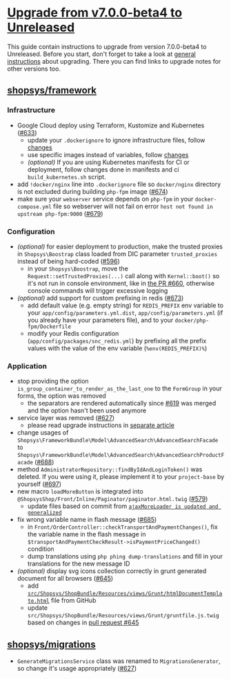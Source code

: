 # [Upgrade from v7.0.0-beta4 to Unreleased](https://github.com/shopsys/shopsys/compare/v7.0.0-beta4...HEAD)

This guide contain instructions to upgrade from version 7.0.0-beta4 to Unreleased.
Before you start, don't forget to take a look at [general instructions](/UPGRADE.md) about upgrading.
There you can find links to upgrade notes for other versions too.


## [shopsys/framework]
### Infrastructure
- Google Cloud deploy using Terraform, Kustomize and Kubernetes ([#633](https://github.com/shopsys/shopsys/pull/633))
    - update your `.dockerignore` to ignore infrastructure files, follow [changes](https://github.com/shopsys/shopsys/pull/633/commits/5e507aa0aff44cb689b8d65fba58da53a8fafd1f)
    - use specific images instead of variables, follow [changes](https://github.com/shopsys/shopsys/pull/633/commits/84dee757f62f5ff7b9581d9a1dcccc4e496cf7eb)
    - *(optional)* If you are using Kubernetes manifests for CI or deployment, follow changes done in manifests and ci `build_kubernetes.sh` script.
- add `!docker/nginx` line into `.dockerignore` file so `docker/nginx` directory is not excluded during building `php-fpm` image ([#674](https://github.com/shopsys/shopsys/pull/674))
- make sure your `webserver` service depends on `php-fpm` in your `docker-compose.yml` file so webserver will not fail on error `host not found in upstream php-fpm:9000` ([#679](https://github.com/shopsys/shopsys/pull/679))


### Configuration
- *(optional)* for easier deployment to production, make the trusted proxies in `Shopsys\Boostrap` class loaded from DIC parameter `trusted_proxies` instead of being hard-coded ([#596](https://github.com/shopsys/shopsys/pull/596))
    - in your `Shopsys\Boostrap`, move the `Request::setTrustedProxies(...)` call along with `Kernel::boot()` so it's not run in console environment, like in [the PR #660](https://github.com/shopsys/shopsys/pull/660/files), otherwise console commands will trigger excessive logging
- *(optional)* add support for custom prefixing in redis ([#673](https://github.com/shopsys/shopsys/pull/673))
    - add default value (e.g. empty string) for `REDIS_PREFIX` env variable to your `app/config/parameters.yml.dist`, `app/config/parameters.yml` (if you already have your parameters file), and to your `docker/php-fpm/Dockerfile`
    - modify your Redis configuration (`app/config/packages/snc_redis.yml`) by prefixing all the prefix values with the value of the env variable (`%env(REDIS_PREFIX)%`)

### Application
- stop providing the option `is_group_container_to_render_as_the_last_one` to the `FormGroup` in your forms, the option was removed
    - the separators are rendered automatically since [#619](https://github.com/shopsys/shopsys/pull/619) was merged and the option hasn't been used anymore
- service layer was removed ([#627](https://github.com/shopsys/shopsys/pull/627))
    - please read upgrade instructions in [separate article](./services-removal.md)
- change usages of `Shopsys\FrameworkBundle\Model\AdvancedSearch\AdvancedSearchFacade` to `Shopsys\FrameworkBundle\Model\AdvancedSearch\AdvancedSearchProductFacade` ([#688](https://github.com/shopsys/shopsys/pull/688))
- method `AdministratorRepository::findByIdAndLoginToken()` was deleted. If you were using it, please implement it to your `project-base` by yourself ([#697](https://github.com/shopsys/shopsys/pull/697))
- new macro `loadMoreButton` is integrated into `@ShopsysShop/Front/Inline/Paginator/paginator.html.twig` ([#579](https://github.com/shopsys/shopsys/pull/579))
    - update files based on commit from [`ajaxMoreLoader is updated and generalized`](https://github.com/shopsys/shopsys/pull/579/files)
- fix wrong variable name in flash message ([#685](https://github.com/shopsys/shopsys/pull/685))
    - in `Front/OrderController::checkTransportAndPaymentChanges()`, fix the variable name in the flash message in `$transportAndPaymentCheckResult->isPaymentPriceChanged()` condition
    - dump translations using `php phing dump-translations` and fill in your translations for the new message ID
- *(optional)* display svg icons collection correctly in grunt generated document for all browsers ([#645](https://github.com/shopsys/shopsys/pull/645))
    - add [`src/Shopsys/ShopBundle/Resources/views/Grunt/htmlDocumentTemplate.html`](https://github.com/shopsys/shopsys/pull/645/files#diff-2fa69709c5ba35cd2ad6c5de640d56f9) file from GitHub
    - update `src/Shopsys/ShopBundle/Resources/views/Grunt/gruntfile.js.twig` based on changes in [pull request #645](https://github.com/shopsys/shopsys/pull/645/files#diff-ff210e4f423be8bd6c88818d2bb2a8cd)

## [shopsys/migrations]
- `GenerateMigrationsService` class was renamed to `MigrationsGenerator`, so change it's usage appropriately ([#627](https://github.com/shopsys/shopsys/pull/627))

[shopsys/shopsys]: https://github.com/shopsys/shopsys
[shopsys/project-base]: https://github.com/shopsys/project-base
[shopsys/framework]: https://github.com/shopsys/framework
[shopsys/product-feed-zbozi]: https://github.com/shopsys/product-feed-zbozi
[shopsys/product-feed-google]: https://github.com/shopsys/product-feed-google
[shopsys/product-feed-heureka]: https://github.com/shopsys/product-feed-heureka
[shopsys/product-feed-heureka-delivery]: https://github.com/shopsys/product-feed-heureka-delivery
[shopsys/product-feed-interface]: https://github.com/shopsys/product-feed-interface
[shopsys/plugin-interface]: https://github.com/shopsys/plugin-interface
[shopsys/coding-standards]: https://github.com/shopsys/coding-standards
[shopsys/http-smoke-testing]: https://github.com/shopsys/http-smoke-testing
[shopsys/form-types-bundle]: https://github.com/shopsys/form-types-bundle
[shopsys/migrations]: https://github.com/shopsys/migrations
[shopsys/monorepo-tools]: https://github.com/shopsys/monorepo-tools
[shopsys/microservice-product-search]: https://github.com/shopsys/microservice-product-search
[shopsys/microservice-product-search-export]: https://github.com/shopsys/microservice-product-search-export
